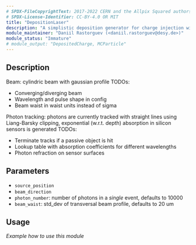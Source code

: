 ```yaml
---
# SPDX-FileCopyrightText: 2017-2022 CERN and the Allpix Squared authors
# SPDX-License-Identifier: CC-BY-4.0 OR MIT
title: "DepositionLaser"
description: "A simplistic deposition generator for charge injection with a laser. Mainly intended for TCT studies simulations."
module_maintainer: "Daniil Rastorguev (<daniil.rastorguev@desy.de>)"
module_status: "Immature"
# module_output: "DepositedCharge, MCParticle"
---
```


## Description

Beam: cylindric beam with gaussian profile
TODOs:
* Converging/diverging beam
* Wavelength and pulse shape in config
* Beam waist in waist units instead of sigma

Photon tracking: photons are currently tracked with straight lines using Liang-Barsky clipping, exponential (w.r.t. depth) absorption in silicon sensors is generated
TODOs:
* Terminate tracks if a passive object is hit 
* Lookup table with absorption coefficients for different wavelengths
* Photon refraction on sensor surfaces





## Parameters
* `source_position`
* `beam_direction`
* `photon_number`: number of photons in a *single* event, defaults to 10000
* `beam_waist`: std_dev of transversal beam profile, defaults to  20 um

## Usage
*Example how to use this module*
